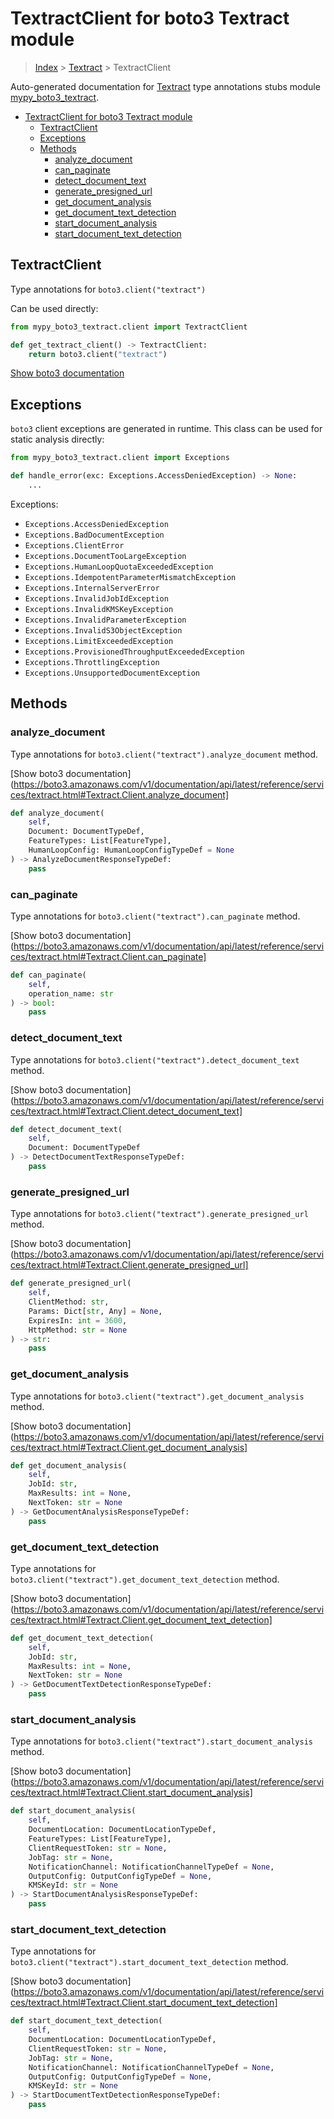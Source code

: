 # TextractClient for boto3 Textract module

> [Index](../README.md) > [Textract](./README.md) > TextractClient

Auto-generated documentation for [Textract](https://boto3.amazonaws.com/v1/documentation/api/latest/reference/services/textract.html#Textract)
type annotations stubs module [mypy_boto3_textract](https://pypi.org/project/mypy-boto3-textract/).

- [TextractClient for boto3 Textract module](#textractclient-for-boto3-textract-module)
  - [TextractClient](#textractclient)
  - [Exceptions](#exceptions)
  - [Methods](#methods)
    - [analyze_document](#analyze_document)
    - [can_paginate](#can_paginate)
    - [detect_document_text](#detect_document_text)
    - [generate_presigned_url](#generate_presigned_url)
    - [get_document_analysis](#get_document_analysis)
    - [get_document_text_detection](#get_document_text_detection)
    - [start_document_analysis](#start_document_analysis)
    - [start_document_text_detection](#start_document_text_detection)

## TextractClient

Type annotations for `boto3.client("textract")`

Can be used directly:

```python
from mypy_boto3_textract.client import TextractClient

def get_textract_client() -> TextractClient:
    return boto3.client("textract")
```

[Show boto3 documentation](https://boto3.amazonaws.com/v1/documentation/api/latest/reference/services/textract.html#Textract.Client)

## Exceptions


`boto3` client exceptions are generated in runtime. This class can be used for static analysis directly:

```python
from mypy_boto3_textract.client import Exceptions

def handle_error(exc: Exceptions.AccessDeniedException) -> None:
    ...
```


Exceptions:

- `Exceptions.AccessDeniedException`
- `Exceptions.BadDocumentException`
- `Exceptions.ClientError`
- `Exceptions.DocumentTooLargeException`
- `Exceptions.HumanLoopQuotaExceededException`
- `Exceptions.IdempotentParameterMismatchException`
- `Exceptions.InternalServerError`
- `Exceptions.InvalidJobIdException`
- `Exceptions.InvalidKMSKeyException`
- `Exceptions.InvalidParameterException`
- `Exceptions.InvalidS3ObjectException`
- `Exceptions.LimitExceededException`
- `Exceptions.ProvisionedThroughputExceededException`
- `Exceptions.ThrottlingException`
- `Exceptions.UnsupportedDocumentException`


## Methods


### analyze_document

Type annotations for `boto3.client("textract").analyze_document` method.

[Show boto3 documentation](https://boto3.amazonaws.com/v1/documentation/api/latest/reference/services/textract.html#Textract.Client.analyze_document]

```python
def analyze_document(
    self,
    Document: DocumentTypeDef,
    FeatureTypes: List[FeatureType],
    HumanLoopConfig: HumanLoopConfigTypeDef = None
) -> AnalyzeDocumentResponseTypeDef:
    pass
```

### can_paginate

Type annotations for `boto3.client("textract").can_paginate` method.

[Show boto3 documentation](https://boto3.amazonaws.com/v1/documentation/api/latest/reference/services/textract.html#Textract.Client.can_paginate]

```python
def can_paginate(
    self,
    operation_name: str
) -> bool:
    pass
```

### detect_document_text

Type annotations for `boto3.client("textract").detect_document_text` method.

[Show boto3 documentation](https://boto3.amazonaws.com/v1/documentation/api/latest/reference/services/textract.html#Textract.Client.detect_document_text]

```python
def detect_document_text(
    self,
    Document: DocumentTypeDef
) -> DetectDocumentTextResponseTypeDef:
    pass
```

### generate_presigned_url

Type annotations for `boto3.client("textract").generate_presigned_url` method.

[Show boto3 documentation](https://boto3.amazonaws.com/v1/documentation/api/latest/reference/services/textract.html#Textract.Client.generate_presigned_url]

```python
def generate_presigned_url(
    self,
    ClientMethod: str,
    Params: Dict[str, Any] = None,
    ExpiresIn: int = 3600,
    HttpMethod: str = None
) -> str:
    pass
```

### get_document_analysis

Type annotations for `boto3.client("textract").get_document_analysis` method.

[Show boto3 documentation](https://boto3.amazonaws.com/v1/documentation/api/latest/reference/services/textract.html#Textract.Client.get_document_analysis]

```python
def get_document_analysis(
    self,
    JobId: str,
    MaxResults: int = None,
    NextToken: str = None
) -> GetDocumentAnalysisResponseTypeDef:
    pass
```

### get_document_text_detection

Type annotations for `boto3.client("textract").get_document_text_detection` method.

[Show boto3 documentation](https://boto3.amazonaws.com/v1/documentation/api/latest/reference/services/textract.html#Textract.Client.get_document_text_detection]

```python
def get_document_text_detection(
    self,
    JobId: str,
    MaxResults: int = None,
    NextToken: str = None
) -> GetDocumentTextDetectionResponseTypeDef:
    pass
```

### start_document_analysis

Type annotations for `boto3.client("textract").start_document_analysis` method.

[Show boto3 documentation](https://boto3.amazonaws.com/v1/documentation/api/latest/reference/services/textract.html#Textract.Client.start_document_analysis]

```python
def start_document_analysis(
    self,
    DocumentLocation: DocumentLocationTypeDef,
    FeatureTypes: List[FeatureType],
    ClientRequestToken: str = None,
    JobTag: str = None,
    NotificationChannel: NotificationChannelTypeDef = None,
    OutputConfig: OutputConfigTypeDef = None,
    KMSKeyId: str = None
) -> StartDocumentAnalysisResponseTypeDef:
    pass
```

### start_document_text_detection

Type annotations for `boto3.client("textract").start_document_text_detection` method.

[Show boto3 documentation](https://boto3.amazonaws.com/v1/documentation/api/latest/reference/services/textract.html#Textract.Client.start_document_text_detection]

```python
def start_document_text_detection(
    self,
    DocumentLocation: DocumentLocationTypeDef,
    ClientRequestToken: str = None,
    JobTag: str = None,
    NotificationChannel: NotificationChannelTypeDef = None,
    OutputConfig: OutputConfigTypeDef = None,
    KMSKeyId: str = None
) -> StartDocumentTextDetectionResponseTypeDef:
    pass
```



